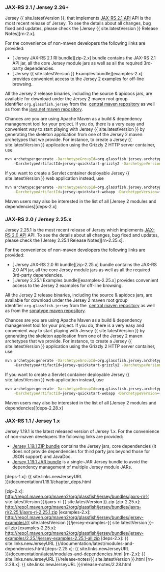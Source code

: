 [//]: # " Copyright (c) 2018 Oracle and/or its affiliates. All rights reserved. "
[//]: # "  "
[//]: # " This program and the accompanying materials are made available under the "
[//]: # " terms of the Eclipse Public License v. 2.0, which is available at "
[//]: # " http://www.eclipse.org/legal/epl-2.0. "
[//]: # "  "
[//]: # " This Source Code may also be made available under the following Secondary "
[//]: # " Licenses when the conditions for such availability set forth in the "
[//]: # " Eclipse Public License v. 2.0 are satisfied: GNU General Public License, "
[//]: # " version 2 with the GNU Classpath Exception, which is available at "
[//]: # " https://www.gnu.org/software/classpath/license.html. "
[//]: # "  "
[//]: # " SPDX-License-Identifier: EPL-2.0 OR GPL-2.0 WITH Classpath-exception-2.0 "

<h3>JAX-RS 2.1 / Jersey 2.26+</h3>

Jersey&nbsp;{{ site.latestVersion }}, that implements [JAX-RS 2.1 API][jaxrs-2.1] API is the most recent release of Jersey.
To see the details about all changes, bug fixed and updates, please check the [Jersey {{ site.latestVersion }} Release Notes][rn-2.x].

For the convenience of non-maven developers the following links are provided:

*   [<var class="icon-cloud-download"></var> Jersey JAX-RS 2.1 RI bundle][zip-2.x] bundle contains
    the JAX-RS 2.1 API jar, all the core Jersey module jars as well as all the required 3rd-party
    dependencies.
*   [<var class="icon-cloud-download"></var> Jersey {{ site.latestVersion }} Examples bundle][examples-2.x] provides
    convenient access to the Jersey 2 examples for off-line browsing.

All the Jersey 2 release binaries, including the source & apidocs jars, are available for
download under the Jersey 2 maven root group identifier `org.glassfish.jersey` from the 
[central maven repository][mvn-central] as well as from the [java.net maven repository][mvn-jvn].

Chances are you are using Apache Maven as a build & dependency management tool for your project.
If you do, there is a very easy and convenient way to start playing with Jersey {{ site.latestVersion }} by generating
the skeleton application from one of the Jersey 2 maven archetypes that we provide.
For instance, to create a Jersey {{ site.latestVersion }} application using the Grizzly 2 HTTP server container, use

```bash
mvn archetype:generate -DarchetypeGroupId=org.glassfish.jersey.archetypes \
    -DarchetypeArtifactId=jersey-quickstart-grizzly2 -DarchetypeVersion={{ site.latestVersion }}
```

If you want to create a Servlet container deployable Jersey {{ site.latestVersion }} web application instead, use

```bash
mvn archetype:generate -DarchetypeGroupId=org.glassfish.jersey.archetypes \
    -DarchetypeArtifactId=jersey-quickstart-webapp -DarchetypeVersion={{ site.latestVersion }}
```

Maven users may also be interested in the list of all [Jersey 2 modules and dependencies][deps-2.x]

<h3>JAX-RS 2.0 / Jersey 2.25.x</h3>

Jersey&nbsp;2.25.1 is the most recent release of Jersey which implements [JAX-RS 2.0 API][jaxrs-2.0] API.
To see the details about all changes, bug fixed and updates, please check the [Jersey 2.25.1 Release Notes][rn-2.25.x].

For the convenience of non-maven developers the following links are provided:

*   [<var class="icon-cloud-download"></var> Jersey JAX-RS 2.0 RI bundle][zip-2.25.x] bundle contains
    the JAX-RS 2.0 API jar, all the core Jersey module jars as well as all the required 3rd-party
    dependencies.
*   [<var class="icon-cloud-download"></var> Jersey 2.25.1 Examples bundle][examples-2.25.x] provides
    convenient access to the Jersey 2 examples for off-line browsing.

All the Jersey 2 release binaries, including the source & apidocs jars, are available for
download under the Jersey 2 maven root group identifier `org.glassfish.jersey` from the 
[central maven repository][mvn-central] as well as from the [sonatype maven repository][mvn-jvn].

Chances are you are using Apache Maven as a build & dependency management tool for your project.
If you do, there is a very easy and convenient way to start playing with Jersey {{ site.latestVersion }} by generating
the skeleton application from one of the Jersey 2 maven archetypes that we provide.
For instance, to create a Jersey {{ site.latestVersion }} application using the Grizzly 2 HTTP server container, use

```bash
mvn archetype:generate -DarchetypeGroupId=org.glassfish.jersey.archetypes \
    -DarchetypeArtifactId=jersey-quickstart-grizzly2 -DarchetypeVersion={{ site.latestVersion }}
```

If you want to create a Servlet container deployable Jersey {{ site.latestVersion }} web application instead, use

```bash
mvn archetype:generate -DarchetypeGroupId=org.glassfish.jersey.archetypes \
    -DarchetypeArtifactId=jersey-quickstart-webapp -DarchetypeVersion={{ site.latestVersion }}
```

Maven users may also be interested in the list of all [Jersey 2 modules and dependencies][deps-2.28.x]

<h3>JAX-RS 1.1 / Jersey 1.x</h3>

Jersey 1.19.1 is the latest released version of Jersey 1.x. For the convenience of non-maven developers
the following links are provided:

*   [<var class="icon-cloud-download"></var> Jersey 1.19.1 ZIP bundle][zip-1.x] contains the Jersey
    jars, core dependencies (it does not provide dependencies for third party jars beyond those for JSON
    support) and JavaDoc.
*   [<var class="icon-cloud-download"></var> Jersey 1.19.1 JAR bundle][jar-1.x] is a single-JAR Jersey
    bundle to avoid the dependency management of multiple Jersey module JARs.

[mvn-central]: http://repo1.maven.org/maven2/org/glassfish/jersey/
[mvn-jvn]: https://oss.sonatype.org/content/groups/public/org/glassfish/jersey/

[zip-1.x]: http://repo1.maven.org/maven2/com/sun/eclipse-ee4j/jersey-archive/1.19.1/jersey-archive-1.19.1.zip
[jar-1.x]: http://repo1.maven.org/maven2/com/sun/eclipse-ee4j/jersey-bundle/1.19.1/jersey-bundle-1.19.1.jar
[deps-1.x]: {{ site.links.newJerseyURL }}/documentation/1.19.1/chapter_deps.html

[jaxrs-2.1]: https://jcp.org/en/jsr/detail?id=370
[jaxrs-2.0]: https://jcp.org/en/jsr/detail?id=339
[zip-2.x]: http://repo1.maven.org/maven2/org/glassfish/jersey/bundles/jaxrs-ri/{{ site.latestVersion }}/jaxrs-ri-{{ site.latestVersion }}.zip
[zip-2.25.x]: http://repo1.maven.org/maven2/org/glassfish/jersey/bundles/jaxrs-ri/2.25.1/jaxrs-ri-2.25.1.zip
[examples-2.x]: http://repo1.maven.org/maven2/org/glassfish/jersey/bundles/jersey-examples/{{ site.latestVersion }}/jersey-examples-{{ site.latestVersion }}-all.zip
[examples-2.25.x]: http://repo1.maven.org/maven2/org/glassfish/jersey/bundles/jersey-examples/2.25.1/jersey-examples-2.25.1-all.zip
[deps-2.x]: {{ site.links.newJerseyURL }}/documentation/latest/modules-and-dependencies.html
[deps-2.25.x]: {{ site.links.newJerseyURL }}/documentation/latest/modules-and-dependencies.html
[rn-2.x]: {{ site.links.newJerseyURL }}/release-notes/{{ site.latestVersion }}.html
[rn-2.28.x]: {{ site.links.newJerseyURL }}/release-notes/2.28.html
